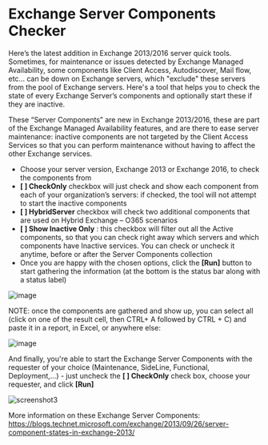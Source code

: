 # Exchange Server Components Checker

Here’s the latest addition in Exchange 2013/2016 server quick tools. 
Sometimes, for maintenance or issues detected by Exchange Managed Availability, some components 
like Client Access, Autodiscover, Mail flow, etc... can be down on Exchange servers, which "exclude"
these servers from the pool of Exchange servers.
Here's a tool that helps you to check the state of every Exchange Server’s components and optionally start these if they are inactive.

These “Server Components” are new in Exchange 2013/2016, these are part of the Exchange Managed Availability features, and are there to ease server maintenance: inactive components are not targeted by the Client Access Services so that you can perform maintenance without having to affect the other Exchange services.



-	Choose your server version, Exchange 2013 or Exchange 2016, to check the components from
-	**[  ] CheckOnly** checkbox will just check and show each component from each of your organization’s servers: if checked, the tool will not attempt to start the inactive components
-	**[  ] HybridServer** checkbox will check two additional components that are used on Hybrid Exchange – O365 scenarios
-	**[  ] Show Inactive Only** : this checkbox will filter out all the Active components, so that you can check right away which servers and which components have Inactive services. You can check or uncheck it anytime, before or after the Server Components collection
-	Once you are happy with the chosen options, click the **[Run]** button to start gathering the information (at the bottom is the status bar along with a status label)

![image](https://user-images.githubusercontent.com/33433229/198128768-50ec47d0-0eac-4f86-8236-ad5c6d6761ef.png)
 

NOTE: once the components are gathered and show up, you can select all (click on one of the result cell, then CTRL+ A followed by CTRL + C) and paste it in a report, in Excel, or anywhere else:
 
![image](https://user-images.githubusercontent.com/33433229/198129402-1dd9a1f9-e983-437d-898e-460069d079fa.png)

And finally, you're able to start the Exchange Server Components with the requester of your choice (Maintenance, SideLine, Functional, Deployment,...) - just uncheck the **[ ] CheckOnly** check box, choose your requester, and click **[Run]**

![screenshot3](DocResources/image2.jpg)

More information on these Exchange Server Components:
https://blogs.technet.microsoft.com/exchange/2013/09/26/server-component-states-in-exchange-2013/
